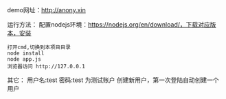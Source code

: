 demo网址：http://anony.xin


运行方法：
	配置nodejs环境：https://nodejs.org/en/download/，下载对应版本，安装
		
	打开cmd,切换到本项目目录	
	node install
	node app.js
	浏览器访问 http://127.0.0.1
	
	
其它：
	用户名:test    密码:test  为测试账户
	创建新用户，第一次登陆自动创建一个用户
	

